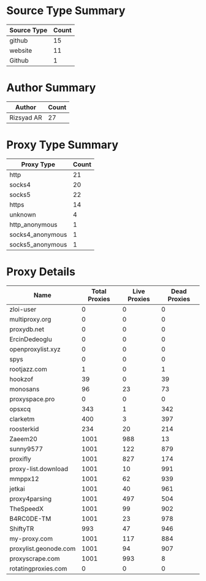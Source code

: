 # Source Type Summary

| Source Type | Count |
|-------------|-------|
| github | 15 |
| website | 11 |
| Github | 1 |


# Author Summary

| Author | Count |
|--------|-------|
| Rizsyad AR | 27 |


# Proxy Type Summary

| Proxy Type | Count |
|------------|-------|
| http | 21 |
| socks4 | 20 |
| socks5 | 22 |
| https | 14 |
| unknown | 4 |
| http_anonymous | 1 |
| socks4_anonymous | 1 |
| socks5_anonymous | 1 |


# Proxy Details

| Name | Total Proxies | Live Proxies | Dead Proxies |
|------|---------------|--------------|---------------|
| zloi-user | 0 | 0 | 0 |
| multiproxy.org | 0 | 0 | 0 |
| proxydb.net | 0 | 0 | 0 |
| ErcinDedeoglu | 0 | 0 | 0 |
| openproxylist.xyz | 0 | 0 | 0 |
| spys | 0 | 0 | 0 |
| rootjazz.com | 1 | 0 | 1 |
| hookzof | 39 | 0 | 39 |
| monosans | 96 | 23 | 73 |
| proxyspace.pro | 0 | 0 | 0 |
| opsxcq | 343 | 1 | 342 |
| clarketm | 400 | 3 | 397 |
| roosterkid | 234 | 20 | 214 |
| Zaeem20 | 1001 | 988 | 13 |
| sunny9577 | 1001 | 122 | 879 |
| proxifly | 1001 | 827 | 174 |
| proxy-list.download | 1001 | 10 | 991 |
| mmppx12 | 1001 | 62 | 939 |
| jetkai | 1001 | 40 | 961 |
| proxy4parsing | 1001 | 497 | 504 |
| TheSpeedX | 1001 | 99 | 902 |
| B4RC0DE-TM | 1001 | 23 | 978 |
| ShiftyTR | 993 | 47 | 946 |
| my-proxy.com | 1001 | 117 | 884 |
| proxylist.geonode.com | 1001 | 94 | 907 |
| proxyscrape.com | 1001 | 993 | 8 |
| rotatingproxies.com | 0 | 0 | 0 |

